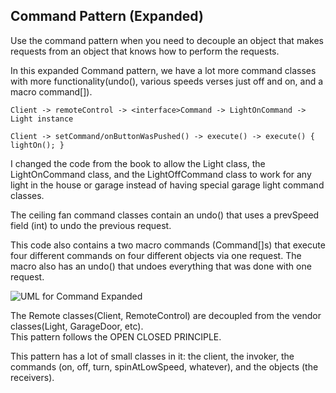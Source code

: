 ## Command Pattern (Expanded)

Use the command pattern when you need to decouple an object that makes requests from an
object that knows how to perform the requests.

In this expanded Command pattern, we have a lot more command classes with more functionality(undo(), 
various speeds verses just off and on, and a macro command[]).

    Client -> remoteControl -> <interface>Command -> LightOnCommand -> Light instance  

    Client -> setCommand/onButtonWasPushed() -> execute() -> execute() { lightOn(); }

I changed the code from the book to allow the Light class, the LightOnCommand class, and the 
LightOffCommand class to work for any light in the house or garage instead of having special 
garage light command classes.

The ceiling fan command classes contain an undo() that uses a prevSpeed field (int) to undo 
the previous request.

This code also contains a two macro commands (Command[]s) that execute four different commands 
on four different objects via one request.  The macro also has an undo() that undoes everything 
that was done with one request.
 

![UML for Command Expanded](https://user-images.githubusercontent.com/22779199/36164358-19d39a6e-10ba-11e8-8979-fe082db88b6d.jpg)


The Remote classes(Client, RemoteControl) are decoupled from the vendor classes(Light, GarageDoor, etc).  
This pattern follows the OPEN CLOSED PRINCIPLE.

This pattern has a lot of small classes in it: the client, the invoker, the commands (on, off, turn, 
spinAtLowSpeed, whatever), and the objects (the receivers).





